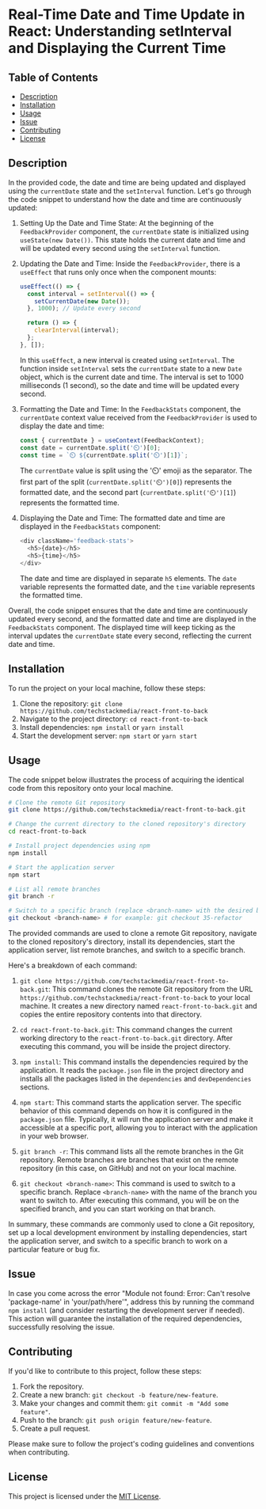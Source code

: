 # Real-Time Date and Time Update in React: Understanding setInterval and Displaying the Current Time

## Table of Contents

- [Description](#description)
- [Installation](#installation)
- [Usage](#usage)
- [Issue](#issue)
- [Contributing](#contributing)
- [License](#license)

## Description

In the provided code, the date and time are being updated and displayed using the `currentDate` state and the `setInterval` function. Let's go through the code snippet to understand how the date and time are continuously updated:

1. Setting Up the Date and Time State:
   At the beginning of the `FeedbackProvider` component, the `currentDate` state is initialized using `useState(new Date())`. This state holds the current date and time and will be updated every second using the `setInterval` function.

2. Updating the Date and Time:
   Inside the `FeedbackProvider`, there is a `useEffect` that runs only once when the component mounts:

   ```javascript
   useEffect(() => {
     const interval = setInterval(() => {
       setCurrentDate(new Date());
     }, 1000); // Update every second

     return () => {
       clearInterval(interval);
     };
   }, []);
   ```

   In this `useEffect`, a new interval is created using `setInterval`. The function inside `setInterval` sets the `currentDate` state to a new `Date` object, which is the current date and time. The interval is set to 1000 milliseconds (1 second), so the date and time will be updated every second.

3. Formatting the Date and Time:
   In the `FeedbackStats` component, the `currentDate` context value received from the `FeedbackProvider` is used to display the date and time:

   ```javascript
   const { currentDate } = useContext(FeedbackContext);
   const date = currentDate.split('⏲️')[0];
   const time = `⏲️ ${currentDate.split('⏲️')[1]}`;
   ```

   The `currentDate` value is split using the '⏲️' emoji as the separator. The first part of the split (`currentDate.split('⏲️')[0]`) represents the formatted date, and the second part (`currentDate.split('⏲️')[1]`) represents the formatted time.

4. Displaying the Date and Time:
   The formatted date and time are displayed in the `FeedbackStats` component:

   ```javascript
   <div className='feedback-stats'>
     <h5>{date}</h5>
     <h5>{time}</h5>
   </div>
   ```

   The date and time are displayed in separate `h5` elements. The `date` variable represents the formatted date, and the `time` variable represents the formatted time.

Overall, the code snippet ensures that the date and time are continuously updated every second, and the formatted date and time are displayed in the `FeedbackStats` component. The displayed time will keep ticking as the interval updates the `currentDate` state every second, reflecting the current date and time.

## Installation

To run the project on your local machine, follow these steps:

1. Clone the repository: `git clone https://github.com/techstackmedia/react-front-to-back`
2. Navigate to the project directory: `cd react-front-to-back`
3. Install dependencies: `npm install` or `yarn install`
4. Start the development server: `npm start` or `yarn start`

## Usage

The code snippet below illustrates the process of acquiring the identical code from this repository onto your local machine.

```bash
# Clone the remote Git repository
git clone https://github.com/techstackmedia/react-front-to-back.git

# Change the current directory to the cloned repository's directory
cd react-front-to-back

# Install project dependencies using npm
npm install

# Start the application server
npm start

# List all remote branches
git branch -r

# Switch to a specific branch (replace <branch-name> with the desired branch name)
git checkout <branch-name> # for example: git checkout 35-refactor
```

The provided commands are used to clone a remote Git repository, navigate to the cloned repository's directory, install its dependencies, start the application server, list remote branches, and switch to a specific branch.

Here's a breakdown of each command:

1. `git clone https://github.com/techstackmedia/react-front-to-back.git`: This command clones the remote Git repository from the URL `https://github.com/techstackmedia/react-front-to-back` to your local machine. It creates a new directory named `react-front-to-back.git` and copies the entire repository contents into that directory.

2. `cd react-front-to-back.git`: This command changes the current working directory to the `react-front-to-back.git` directory. After executing this command, you will be inside the project directory.

3. `npm install`: This command installs the dependencies required by the application. It reads the `package.json` file in the project directory and installs all the packages listed in the `dependencies` and `devDependencies` sections.

4. `npm start`: This command starts the application server. The specific behavior of this command depends on how it is configured in the `package.json` file. Typically, it will run the application server and make it accessible at a specific port, allowing you to interact with the application in your web browser.

5. `git branch -r`: This command lists all the remote branches in the Git repository. Remote branches are branches that exist on the remote repository (in this case, on GitHub) and not on your local machine.

6. `git checkout <branch-name>`: This command is used to switch to a specific branch. Replace `<branch-name>` with the name of the branch you want to switch to. After executing this command, you will be on the specified branch, and you can start working on that branch.

In summary, these commands are commonly used to clone a Git repository, set up a local development environment by installing dependencies, start the application server, and switch to a specific branch to work on a particular feature or bug fix.

## Issue

In case you come across the error "Module not found: Error: Can't resolve 'package-name' in 'your/path/here'", address this by running the command `npm install` (and consider restarting the development server if needed). This action will guarantee the installation of the required dependencies, successfully resolving the issue.

## Contributing

If you'd like to contribute to this project, follow these steps:

1. Fork the repository.
2. Create a new branch: `git checkout -b feature/new-feature`.
3. Make your changes and commit them: `git commit -m "Add some feature"`.
4. Push to the branch: `git push origin feature/new-feature`.
5. Create a pull request.

Please make sure to follow the project's coding guidelines and conventions when contributing.

## License

This project is licensed under the [MIT License](https://opensource.org/licenses/MIT).

